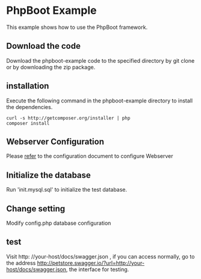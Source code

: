 # PhpBoot Example

This example shows how to use the PhpBoot framework.


## Download the code

Download the phpboot-example code to the specified directory by git clone or by downloading the zip package.


## installation

Execute the following command in the phpboot-example directory to install the dependencies.


```
curl -s http://getcomposer.org/installer | php
composer install
```

## Webserver Configuration

Please [refer](https://caoym.gitbooks.io/phpboot/content/kuai-su-kai-shi/webserver-pei-zhi.html) to the configuration document to configure Webserver

## Initialize the database

Run 'init.mysql.sql' to initialize the test database.



## Change setting

Modify config.php database configuration

## test

Visit http: //your-host/docs/swagger.json , if you can access normally, go to the address http://petstore.swagger.io/?url=http://your-host/docs/swagger.json, the interface for testing.

